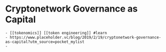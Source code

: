 # Cryptonetwork Governance as Capital
	- [[tokenomics]] [[token engineering]] #learn
	- https://www.placeholder.vc/blog/2019/2/19/cryptonetwork-governance-as-capital?utm_source=pocket_mylist
	-